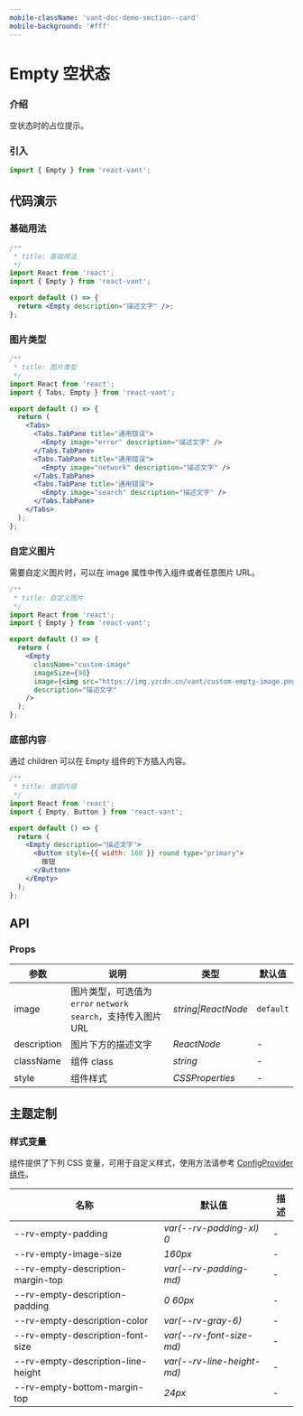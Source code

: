 ```yaml
---
mobile-className: 'vant-doc-demo-section--card'
mobile-background: '#fff'
---
```


# Empty 空状态

### 介绍

空状态时的占位提示。

### 引入

```js
import { Empty } from 'react-vant';
```

## 代码演示

### 基础用法

```jsx
/**
 * title: 基础用法
 */
import React from 'react';
import { Empty } from 'react-vant';

export default () => {
  return <Empty description="描述文字" />;
};
```

### 图片类型

```jsx
/**
 * title: 图片类型
 */
import React from 'react';
import { Tabs, Empty } from 'react-vant';

export default () => {
  return (
    <Tabs>
      <Tabs.TabPane title="通用错误">
        <Empty image="error" description="描述文字" />
      </Tabs.TabPane>
      <Tabs.TabPane title="通用错误">
        <Empty image="network" description="描述文字" />
      </Tabs.TabPane>
      <Tabs.TabPane title="通用错误">
        <Empty image="search" description="描述文字" />
      </Tabs.TabPane>
    </Tabs>
  );
};
```

### 自定义图片

需要自定义图片时，可以在 image 属性中传入组件或者任意图片 URL。

```jsx
/**
 * title: 自定义图片
 */
import React from 'react';
import { Empty } from 'react-vant';

export default () => {
  return (
    <Empty
      className="custom-image"
      imageSize={90}
      image={<img src="https://img.yzcdn.cn/vant/custom-empty-image.png" />}
      description="描述文字"
    />
  );
};
```

### 底部内容

通过 children 可以在 Empty 组件的下方插入内容。

```jsx
/**
 * title: 底部内容
 */
import React from 'react';
import { Empty, Button } from 'react-vant';

export default () => {
  return (
    <Empty description="描述文字">
      <Button style={{ width: 160 }} round type="primary">
        按钮
      </Button>
    </Empty>
  );
};
```

## API

### Props

| 参数 | 说明 | 类型 | 默认值 |
| --- | --- | --- | --- |
| image | 图片类型，可选值为 `error` `network` `search`，支持传入图片 URL | _string\|ReactNode_ | `default` |
| description | 图片下方的描述文字 | _ReactNode_ | - |
| className | 组件 class | _string_ | - |
| style | 组件样式 | _CSSProperties_ | - |

## 主题定制

### 样式变量

组件提供了下列 CSS 变量，可用于自定义样式，使用方法请参考 [ConfigProvider 组件](#/zh-CN/config-provider)。

| 名称                               | 默认值                     | 描述 |
| ---------------------------------- | -------------------------- | ---- |
| --rv-empty-padding                 | _var(--rv-padding-xl) 0_   | -    |
| --rv-empty-image-size              | _160px_                    | -    |
| --rv-empty-description-margin-top  | _var(--rv-padding-md)_     | -    |
| --rv-empty-description-padding     | _0 60px_                   | -    |
| --rv-empty-description-color       | _var(--rv-gray-6)_         | -    |
| --rv-empty-description-font-size   | _var(--rv-font-size-md)_   | -    |
| --rv-empty-description-line-height | _var(--rv-line-height-md)_ | -    |
| --rv-empty-bottom-margin-top       | _24px_                     | -    |
